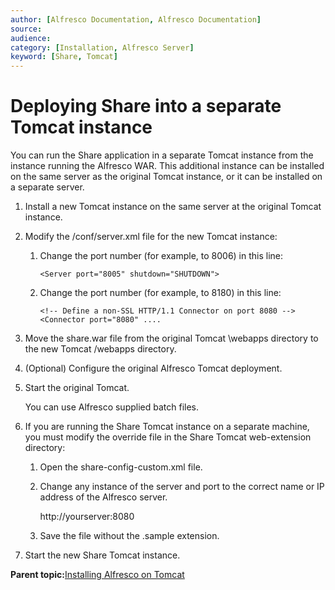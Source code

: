 ```yaml
---
author: [Alfresco Documentation, Alfresco Documentation]
source: 
audience: 
category: [Installation, Alfresco Server]
keyword: [Share, Tomcat]
---
```


# Deploying Share into a separate Tomcat instance

You can run the Share application in a separate Tomcat instance from the instance running the Alfresco WAR. This additional instance can be installed on the same server as the original Tomcat instance, or it can be installed on a separate server.

1.  Install a new Tomcat instance on the same server at the original Tomcat instance.

2.  Modify the /conf/server.xml file for the new Tomcat instance:

    1.  Change the port number \(for example, to 8006\) in this line:

        ```
        <Server port="8005" shutdown="SHUTDOWN">
        ```

    2.  Change the port number \(for example, to 8180\) in this line:

        ```
        <!-- Define a non-SSL HTTP/1.1 Connector on port 8080 --> 
        <Connector port="8080" .... 
        ```

3.  Move the share.war file from the original Tomcat \\webapps directory to the new Tomcat /webapps directory.

4.  \(Optional\) Configure the original Alfresco Tomcat deployment.

5.  Start the original Tomcat.

    You can use Alfresco supplied batch files.

6.  If you are running the Share Tomcat instance on a separate machine, you must modify the override file in the Share Tomcat web-extension directory:

    1.  Open the share-config-custom.xml file.

    2.  Change any instance of the server and port to the correct name or IP address of the Alfresco server.

        http://yourserver:8080

    3.  Save the file without the .sample extension.

7.  Start the new Share Tomcat instance.


**Parent topic:**[Installing Alfresco on Tomcat](../tasks/alfv3-tomcat-install.md)

